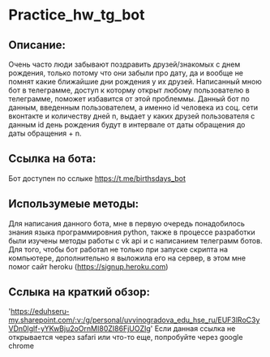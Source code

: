 # Practice_hw_tg_bot

## Описание:

Очень часто люди забывают поздравить друзей/знакомых с днем рождения, только потому что они забыли про дату, да и вообще не помнят какие ближайшие дни рождения у их друзей. Написанный мною бот в телеграмме, доступ к которму открыт любому пользователю в телеграмме, поможет избавится от этой проблеммы. Данный бот по данным, введенным пользователем, а именно id человека из соц. сети вконтакте и количеству дней n, выдает у каких друзей пользователя с данным id день рождения будут в интервале от даты обращения до даты обращения + n. 

## Ссылка на бота:

Бот доступен по сслыке https://t.me/birthsdays_bot

## Использумеые методы:

Для написания данного бота, мне в первую очередь понадобилось знания языка программировния python, также в процессе разработки были изучены методы работы с vk api и с написанием телеграмм ботов. Для того, чтобы бот работал не только при запуске скрипта на компьютере, дополнительно я выложила его на сервер, в этом мне помог сайт heroku (https://signup.heroku.com)

## Сслыка на краткий обзор:

'https://eduhseru-my.sharepoint.com/:v:/g/personal/uvvinogradova_edu_hse_ru/EUF3lRoC3yVDn0lglf-yYKwBju2oOrnMI80ZI86FjUOZIg'
Если данная ссылка не открывается через safari или что-то еще, попробуйте через google chrome

